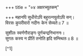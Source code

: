 +++
title = "०४ अक्षरच्युतकम्"

+++
महानपि सुधीरोऽपि बहुरत्नयुतोऽपि सन्।  
विरसः कुपरीवारो नदीनः केन सेव्यते॥ 7 ॥  

[^7]: एकस्मिन्नर्थे नदीनां इनः स्वामी 'नदीनः’ समुद्रः. द्वितीयेऽर्थे नदीनः इत्यस्मात् नकारः सस्वरो लुप्यते तदा 'दीन’ इति तिष्ठति. दीनशब्देन कृपणधनी पुमान्.
 
सुशीलः स्वर्णगौराङ्गः पूर्णचन्द्रनिभाननः।  
सुगतः कस्य न प्रीतिं तनोति हृदि सम्स्थितः॥ 8 ॥  

[^8]: एकस्मिन्नर्थे 'सुगतो’ बुद्धः जिनः द्वितीयेऽर्थे सुगत इत्यस्मात् गकारः सस्वरो लुप्यते तदा 'सुत’ इति स्यात्. सुतः पुत्रः.
 
[^1] 